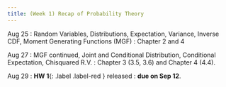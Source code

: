 ```yaml
---
title: (Week 1) Recap of Probability Theory
---
```


Aug 25
: Random Variables, Distributions, Expectation, Variance, Inverse CDF, Moment Generating Functions (MGF)
  : Chapter 2 and 4

Aug 27 
: MGF continued, Joint and Conditional Distribution, Conditional Expectation, Chisquared R.V. 
  : Chapter 3 (3.5, 3.6) and Chapter 4 (4.4).

Aug 29
: **HW 1**{: .label .label-red } released 
  : **due on Sep 12**.

